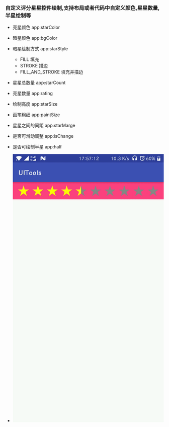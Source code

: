 ### 自定义评分星星控件绘制,支持布局或者代码中自定义颜色,星星数量,半星绘制等

* 亮星颜色
app:starColor
* 暗星颜色
app:bgColor
* 暗星绘制方式
app:starStyle
  - FILL 填充
  - STROKE 描边
  - FILL_AND_STROKE 填充并描边
* 星星总数量
app:starCount
* 亮星数量
app:rating
* 绘制高度
app:starSize
* 画笔粗细
app:paintSize
* 星星之间的间距
app:starMarge
* 是否可滑动调整
app:isChange
* 是否可绘制半星
app:half

* ![](https://raw.githubusercontent.com/liuwei1225/StarView/master/gif/test.gif)